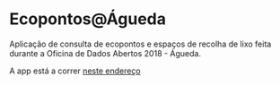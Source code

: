# Ecopontos@Águeda
Aplicação de consulta de ecopontos e espaços de recolha de lixo feita durante a Oficina de Dados Abertos 2018 - Águeda.

A app está a correr [neste endereço](https://ecopontos-agueda.herokuapp.com/#/)
